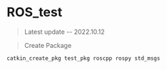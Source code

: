 # ROS_test
> Latest update  --  2022.10.12


>Create Package
```
catkin_create_pkg test_pkg roscpp rospy std_msgs
```